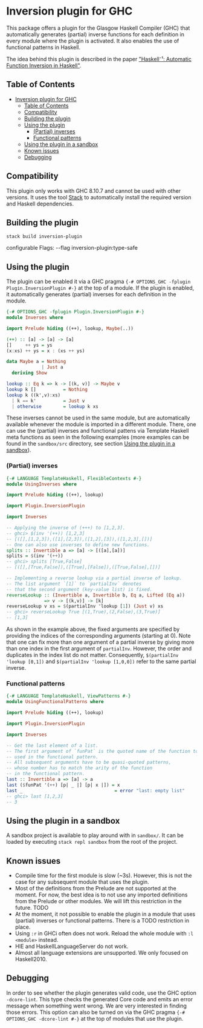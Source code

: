 # Inversion plugin for GHC

This package offers a plugin for the Glasgow Haskell Compiler (GHC) that automatically generates (partial) inverse functions for each definition in every module where the plugin is activated.
It also enables the use of functional patterns in Haskell.

The idea behind this plugin is described in the paper ["Haskell⁻¹: Automatic Function Inversion in Haskell"](https://doi.org/10.1145/3471874.3472982).

## Table of Contents

- [Inversion plugin for GHC](#inversion-plugin-for-ghc)
  - [Table of Contents](#table-of-contents)
  - [Compatibility](#compatibility)
  - [Building the plugin](#building-the-plugin)
  - [Using the plugin](#using-the-plugin)
    - [(Partial) inverses](#partial-inverses)
    - [Functional patterns](#functional-patterns)
  - [Using the plugin in a sandbox](#using-the-plugin-in-a-sandbox)
  - [Known issues](#known-issues)
  - [Debugging](#debugging)

## Compatibility

This plugin only works with GHC 8.10.7 and cannot be used with other versions.
It uses the tool [Stack](https://www.haskellstack.org) to automatically install the required version and Haskell dependencies.

## Building the plugin

```
stack build inversion-plugin
```

configurable
Flags: --flag inversion-plugin:type-safe

## Using the plugin

The plugin can be enabled it via a GHC pragma `{-# OPTIONS_GHC -fplugin Plugin.InversionPlugin #-}` at the top of a module.
If the plugin is enabled, it automatically generates (partial) inverses for each definition in the module.
```haskell
{-# OPTIONS_GHC -fplugin Plugin.InversionPlugin #-}
module Inverses where

import Prelude hiding ((++), lookup, Maybe(..))

(++) :: [a] -> [a] -> [a]
[]     ++ ys = ys
(x:xs) ++ ys = x : (xs ++ ys)

data Maybe a = Nothing
             | Just a
  deriving Show

lookup :: Eq k => k -> [(k, v)] -> Maybe v
lookup k []          = Nothing
lookup k ((k',v):xs)
  | k == k'          = Just v
  | otherwise        = lookup k xs
```

These inverses cannot be used in the same module, but are automatically available whenever the module is imported in a different module.
There, one can use the (partial) inverses and functional pattens via Template Haskell meta functions as seen in the following examples (more examples can be found in the `sandbox/src` directory, see section [Using the plugin in a sandbox](#using-the-plugin-in-a-sandbox)).

### (Partial) inverses

```haskell
{-# LANGUAGE TemplateHaskell, FlexibleContexts #-}
module UsingInverses where

import Prelude hiding ((++), lookup)

import Plugin.InversionPlugin

import Inverses

-- Applying the inverse of (+++) to [1,2,3].
-- ghci> $(inv '(++)) [1,2,3]
-- [([],[1,2,3]),([1],[2,3]),([1,2],[3]),([1,2,3],[])]
-- One can also use inverses to define new functions.
splits :: Invertible a => [a] -> [([a],[a])]
splits = $(inv '(++))
-- ghci> splits [True,False]
-- [([],[True,False]),([True],[False]),([True,False],[])]

-- Implementing a reverse lookup via a partial inverse of lookup.
-- The list argument `[1]` to `partialInv` denotes
-- that the second argument (key-value list) is fixed.
reverseLookup :: (Invertible a, Invertible b, Eq a, Lifted (Eq a))
              => v -> [(k,v)] -> [k]
reverseLookup v xs = $(partialInv 'lookup [1]) (Just v) xs
-- ghci> reverseLookup True [(1,True),(2,False),(3,True)]
-- [1,3]
```
As shown in the example above, the fixed arguments are specified by providing the indices of the corresponding arguments (starting at 0).
Note that one can fix more than one argument of a partial inverse by giving more than one index in the first argument of `partialInv`.
However, the order and duplicates in the index list do not matter.
Consequently, `$(partialInv 'lookup [0,1])` and `$(partialInv 'lookup [1,0,0])` refer to the same partial inverse.

### Functional patterns

```haskell
{-# LANGUAGE TemplateHaskell, ViewPatterns #-}
module UsingFunctionalPatterns where

import Prelude hiding ((++), lookup)

import Plugin.InversionPlugin

import Inverses

-- Get the last element of a list.
-- The first argument of `funPat` is the quoted name of the function to be
-- used in the functional pattern.
-- All subsequent arguments have to be quasi-quoted patterns,
-- whose number has to match the arity of the function
-- in the functional pattern.
last :: Invertible a => [a] -> a
last ($funPat '(++) [p| _ |] [p| x |]) = x
last _                                  = error "last: empty list"
-- ghci> last [1,2,3]
-- 3
```

## Using the plugin in a sandbox

A sandbox project is available to play around with in `sandbox/`.
It can be loaded by executing `stack repl sandbox` from the root of the project.

## Known issues

* Compile time for the first module is slow (~3s).
However, this is not the case for any subsequent module that uses the plugin.
* Most of the definitions from the Prelude are not supported at the moment.
For now, the best idea is to not use any imported definitions from the Prelude or other modules.
We will lift this restriction in the future.
TODO
* At the moment, it not possible to enable the plugin in a module that uses (partial) inverses or functional patterns. There is a TODO restriction in place.
* Using `:r` in GHCi often does not work.
Reload the whole module with `:l <module>` instead.
* HIE and HaskellLanguageServer do not work.
* Almost all language extensions are unsupported.
We only focused on Haskell2010.

## Debugging

In order to see whether the plugin generates valid code, use the GHC option `-dcore-lint`.
This type checks the generated Core code and emits an error message when something went wrong.
We are very interested in finding those errors.
This option can also be turned on via the GHC pragma `{-# OPTIONS_GHC -dcore-lint #-}` at the top of modules that use the plugin.
